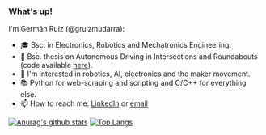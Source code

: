 ### What's up!

I'm Germán Ruiz (@gruizmudarra):
- 🎓 Bsc. in Electronics, Robotics and Mechatronics Engineering.
- :car: Bsc. thesis on Autonomous Driving in Intersections and Roundabouts (code available [here](https://github.com/gruizmudarra/adir)).
- 🤔 I'm interested in robotics, AI, electronics and the maker movement.
- :books: Python for web-scraping and scripting  and  C/C++ for everything else.
- 📫 How to reach me: [LinkedIn](https://www.linkedin.com/in/gruizmudarra/) or [email](mailto:germanruizmudarra+G@gmail.com) 

[![Anurag's github stats](https://github-readme-stats.vercel.app/api?username=gruizmudarra&hide=prs,issues,contribs)](https://github.com/anuraghazra/github-readme-stats)
[![Top Langs](https://github-readme-stats.vercel.app/api/top-langs/?username=gruizmudarra)](https://github.com/anuraghazra/github-readme-stats)

<!--
**gruizmudarra/gruizmudarra** is a ✨ _special_ ✨ repository because its `README.md` (this file) appears on your GitHub profile.

Here are some ideas to get you started:

- 🔭 I’m currently working on ...
- 🌱 I’m currently learning ...
- 👯 I’m looking to collaborate on ...
- 🤔 I’m looking for help with ...
- 💬 Ask me about ...
- 📫 How to reach me: ...
- 😄 Pronouns: ...
- ⚡ Fun fact: ...
-->
